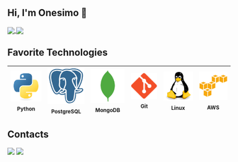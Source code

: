 ## Hi, I'm Onesimo 👋

<a href="https://github.com/anuraghazra/github-readme-stats">
  <img height=160 align="center" src="https://github-readme-stats.vercel.app/api?username=briito&show_icons=true&theme=transparent&card_width=180" />
</a>
<a href="https://github.com/anuraghazra/convoychat">
  <img height=160 align="center" src="https://github-readme-stats.vercel.app/api/top-langs?username=briito&layout=compact&theme=transparent&langs_count=8&card_width=180" />
</a>

## Favorite Technologies

|<img src="https://raw.githubusercontent.com/devicons/devicon/master/icons/python/python-original.svg" width=95><br><sub>Python</sub>|<img src="https://raw.githubusercontent.com/devicons/devicon/master/icons/postgresql/postgresql-plain.svg" width=95><br><sub>PostgreSQL</sub>|<img src="https://raw.githubusercontent.com/devicons/devicon/master/icons/mongodb/mongodb-plain.svg" width=95><br><sub>MongoDB</sub>|<img src="https://raw.githubusercontent.com/devicons/devicon/master/icons/git/git-original.svg" width=95><br><sub>Git</sub>|<img src="https://raw.githubusercontent.com/devicons/devicon/master/icons/linux/linux-original.svg" width=95><br><sub>Linux</sub>|<img src="https://raw.githubusercontent.com/devicons/devicon/master/icons/amazonwebservices/amazonwebservices-original.svg" width=95><br><sub>AWS</sub>
| :---: | :---: | :---: |  :---: |  :---: |  :---: |

## Contacts

<div>
 <a href = "https://mail.google.com/mail/u/0/#inbox"><img src="https://img.shields.io/badge/-Gmail-%23333?style=for-the-badge&logo=gmail&logoColor=white" target="_blank"></a>
  <a href="https://www.linkedin.com/in/onsbrito" target="_blank"><img src="https://img.shields.io/badge/-LinkedIn-%230077B5?style=for-the-badge&logo=linkedin&logoColor=white" target="_blank"></a> 

</div>


